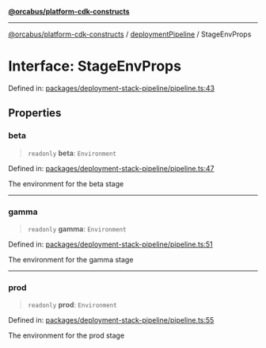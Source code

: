 [**@orcabus/platform-cdk-constructs**](../../../../README.md)

***

[@orcabus/platform-cdk-constructs](../../../../README.md) / [deploymentPipeline](../README.md) / StageEnvProps

# Interface: StageEnvProps

Defined in: [packages/deployment-stack-pipeline/pipeline.ts:43](https://github.com/OrcaBus/platform-cdk-constructs/blob/main/packages/deployment-stack-pipeline/pipeline.ts#L43)

## Properties

### beta

> `readonly` **beta**: `Environment`

Defined in: [packages/deployment-stack-pipeline/pipeline.ts:47](https://github.com/OrcaBus/platform-cdk-constructs/blob/main/packages/deployment-stack-pipeline/pipeline.ts#L47)

The environment for the beta stage

***

### gamma

> `readonly` **gamma**: `Environment`

Defined in: [packages/deployment-stack-pipeline/pipeline.ts:51](https://github.com/OrcaBus/platform-cdk-constructs/blob/main/packages/deployment-stack-pipeline/pipeline.ts#L51)

The environment for the gamma stage

***

### prod

> `readonly` **prod**: `Environment`

Defined in: [packages/deployment-stack-pipeline/pipeline.ts:55](https://github.com/OrcaBus/platform-cdk-constructs/blob/main/packages/deployment-stack-pipeline/pipeline.ts#L55)

The environment for the prod stage
